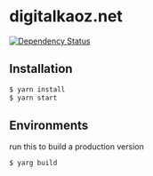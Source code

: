 # digitalkaoz.net

[![Dependency Status](https://www.versioneye.com/user/projects/5648fea6a7026f000a000012/badge.svg?style=flat)](https://www.versioneye.com/user/projects/5648fea6a7026f000a000012)

## Installation

```bash
$ yarn install
$ yarn start
```

## Environments

run this to build a production version

```bash
$ yarg build
```
